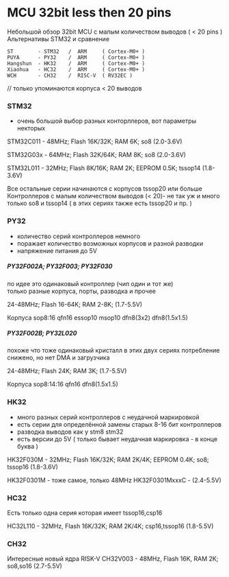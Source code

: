 # MCU 32bit less then 20 pins
Небольшой обзор 32bit MCU с малым количеством выводов ( < 20 pins )
Альтернативы STM32 и сравнение

```
ST        - STM32   /  ARM     ( Cortex-M0+ )
PUYA      - PY32    /  ARM     ( Cortex-M0+ )
Hangshun  - HK32    /  ARM     ( Cortex-M0+ )
Xiaohua   - HC32    /  ARM     ( Cortex-M0+ )
WCH       - CH32    /  RISC-V  ( RV32EC )
```

// только упоминаются корпуса  < 20 выводов

### STM32  

- очень большой выбор разных конторллеров, вот параметры некторых

STM32C011   - 48MHz; Flash 16K/32K; RAM 6K; so8  (2.0-3.6V)<br>

STM32G03x   - 64MHz; Flash 32K/64K; RAM 8K; so8  (2.0-3.6V)<br>

STM32L011   - 32MHz; Flash  8K/16K; RAM 2K; EEPROM 0.5K; tssop14  (1.8-3.6V)<br>

Все остальные серии начинаются с корпусов tssop20 или больше<br>
Контроллеров с малым количеством выводов (< 20)- не так уж и много<br>
только so8 и tssop14  ( в этих сериях также есть tssop20 и пр. )

### PY32

- количество серий контроллеров немного
- поражает количество возможных корпусов и разной разводки
- напряжение питания до 5V

##### PY32F002A; PY32F003; PY32F030 

  по идее это одинаковый контроллер (чип один и тот же)<br>
  только разные корпуса, порты, разводка и прочее<br>

  24-48MHz; Flash 16-64K; RAM 2-8K; (1.7-5.5V)

Корпуса 
sop8:16  qfn16 essop10  msop10  dfn8(3x2)  dfn8(1.5x1.5)  


##### PY32F002B; PY32L020

  похоже что тоже одинаковый кристалл в этих двух сериях
  потребление снижено, но нет DMA и загрузчика

  24-48MHz; Flash 24K; RAM 3K; (1.7-5.5V)

Корпуса 
sop8:14:16  qfn16  dfn8(1.5x1.5)


### HK32

- много разных серий контроллеров с неудачной маркировкой 
- есть серии для определённой замены старых 8-16 бит контроллеров 
- разводка выводов как у stm8 stm32
- есть версии до 5V ( только бывает неудачная маркировка - в конце буква )

HK32F030M - 32MHz; Flash  16K/32K; RAM 2K/4K; EEPROM 0.4K; so8; tssop16  (1.8-3.6V)

HK32F0301M - тоже самое, только 48MHz
HK32F0301MxxxC - (2.4-5.5V) 


### HC32

Есть только одна серия которая имеет tssop16,csp16 

HC32L110 - 32MHz, Flash 16K/32K; RAM 2K/4K; csp16,tssop16 (1.8-5.5V)


### CH32 

Интересные новый ядра RISK-V
CH32V003 - 48MHz, Flash 16K, RAM 2K;  so8,so16  (2.7-5.5V)